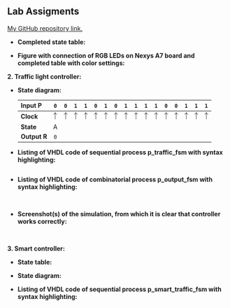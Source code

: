 ## Lab Assigments

[My GitHub repository link.](https://github.com/UgurErdemYURT/Digital-electronics-1/tree/main/Labs)

  - **Completed state table:**
  
   
  
  - **Figure with connection of RGB LEDs on Nexys A7 board and completed table with color settings:**
	


  **2. Traffic light controller:**

  - **State diagram:**

	| **Input P** | `0` | `0` | `1` | `1` | `0` | `1` | `0` | `1` | `1` | `1` | `1` | `0` | `0` | `1` | `1` | `1` |
	| :-- | :-: | :-: | :-: | :-: | :-: | :-: | :-: | :-: | :-: | :-: | :-: | :-: | :-: | :-: | :-: | :-: |
	| **Clock** | ![rising](Images/eq_uparrow.png) | ![rising](Images/eq_uparrow.png) | ![rising](Images/eq_uparrow.png) | ![rising](Images/eq_uparrow.png) | ![rising](Images/eq_uparrow.png) | ![rising](Images/eq_uparrow.png) | ![rising](Images/eq_uparrow.png) | ![rising](Images/eq_uparrow.png) | ![rising](Images/eq_uparrow.png) | ![rising](Images/eq_uparrow.png) | ![rising](Images/eq_uparrow.png) | ![rising](Images/eq_uparrow.png) | ![rising](Images/eq_uparrow.png) | ![rising](Images/eq_uparrow.png) | ![rising](Images/eq_uparrow.png) | ![rising](Images/eq_uparrow.png) |
	| **State** | A |  |  |  |  |  |  |  |  |  |  |  |  |  |  |  |
	| **Output R** | `0` |  |  |  |  |  |  |  |  |  |  |  |  |  |  |  |


  - **Listing of VHDL code of sequential process p_traffic_fsm with syntax highlighting:**

```VHDL


```

  - **Listing of VHDL code of combinatorial process p_output_fsm with syntax highlighting:**

	![]()
	
	
  - **Screenshot(s) of the simulation, from which it is clear that controller works correctly:**
  
 	![]()
 
	
  **3. Smart controller:**

  - **State table:**



  - **State diagram:**



  - **Listing of VHDL code of sequential process p_smart_traffic_fsm with syntax highlighting:**




